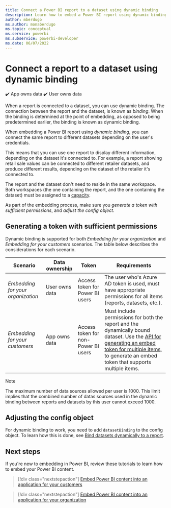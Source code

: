 ```yaml
---
title: Connect a Power BI report to a dataset using dynamic binding
description: Learn how to embed a Power BI report using dynamic binding.
author: mberdugo
ms.author: monaberdugo
ms.topic: conceptual
ms.service: powerbi
ms.subservice: powerbi-developer
ms.date: 06/07/2022
---
```


# Connect a report to a dataset using dynamic binding

✔️&nbsp;App&nbsp;owns&nbsp;data ✔️&nbsp;User&nbsp;owns&nbsp;data

When a report is connected to a dataset, you can use dynamic binding. The connection between the report and the dataset, is known as *binding*. When the binding is determined at the point of embedding, as opposed to being predetermined earlier, the binding is known as dynamic binding.

When embedding a Power BI report using *dynamic binding*, you can connect the same report to different datasets depending on the user's credentials.

This means that you can use one report to display different information, depending on the dataset it's connected to. For example, a report showing retail sale values can be connected to different retailer datasets, and produce different results, depending on the dataset of the retailer it's connected to.

The report and the dataset don't need to reside in the same workspace. Both workspaces (the one containing the report, and the one containing the dataset) must be assigned to a [capacity](azure-pbie-create-capacity.md).

As part of the embedding process, make sure you *generate a token with sufficient permissions*, and *adjust the config object*.

## Generating a token with sufficient permissions

Dynamic binding is supported for both *Embedding for your organization* and *Embedding for your customers* scenarios. The table below describes the considerations for each scenario.

|Scenario  |Data ownership  |Token  |Requirements  |
|---------|---------|---------|---------|
|*Embedding for your organization*    |User owns data         |Access token for Power BI users         |The user who's Azure AD token is used, must have appropriate permissions for all items (reports, datasets, etc.).         |
|*Embedding for your customers*     |App owns data         |Access token for non-Power BI users         |Must include permissions for both the report and the dynamically bound dataset. Use the [API for generating an embed token for multiple items](/rest/api/power-bi/embed-token/generate-token), to generate an embed token that supports multiple items.         |

>[!NOTE]
> The maximum number of data sources allowed per user is 1000. This limit implies that the combined number of datas sources used in the dynamic binding between reports and datasets by this user cannot exceed 1000.

## Adjusting the config object

For dynamic binding to work, you need to add `datasetBinding` to the config object. To learn how this is done, see [Bind datasets dynamically to a report](/javascript/api/overview/powerbi/bind-report-datasets).

## Next steps

If you're new to embedding in Power BI, review these tutorials to learn how to embed your Power BI content.

>[!div class="nextstepaction"]
>[Embed Power BI content into an application for your customers](embed-sample-for-customers.md)

>[!div class="nextstepaction"]
>[Embed Power BI content into an application for your organization](embed-sample-for-your-organization.md)
